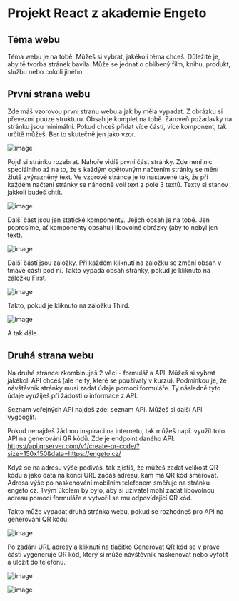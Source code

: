 # Projekt React z akademie Engeto

## Téma webu
Téma webu je na tobě. Můžeš si vybrat, jakékoli téma chceš. Důležité je, aby tě tvorba stránek bavila. Může se jednat o oblíbený film, knihu, produkt, službu nebo cokoli jiného.

## První strana webu
Zde máš vzorovou první stranu webu a jak by měla vypadat. Z obrázku si převezmi pouze strukturu. Obsah je komplet na tobě. Zároveň požadavky na stránku jsou minimální. Pokud chceš přidat více částí, více komponent, tak určitě můžeš. Ber to skutečně jen jako vzor.

![image](https://github.com/zachyunl/react-project/assets/47257941/e47e3662-457c-4374-a933-9881048215f6)


Pojď si stránku rozebrat. Nahoře vidíš první část stránky. Zde není nic speciálního až na to, že s každým opětovným načtením stránky se mění žlutě zvýrazněný text. Ve vzorové stránce je to nastavené tak, že při každém načtení stránky se náhodně volí text z pole 3 textů. Texty si stanov jakkoli budeš chtít.

![image](https://github.com/zachyunl/react-project/assets/47257941/b222d758-5075-487e-b19a-825f1de122e0)


Další část jsou jen statické komponenty. Jejich obsah je na tobě. Jen poprosíme, ať komponenty obsahují libovolné obrázky (aby to nebyl jen text).

![image](https://github.com/zachyunl/react-project/assets/47257941/eb777be5-d782-4139-95da-91c96fc190ad)


Další částí jsou záložky. Při každém kliknutí na záložku se změní obsah v tmavé částí pod ní. Takto vypadá obsah stránky, pokud je kliknuto na záložku First.

![image](https://github.com/zachyunl/react-project/assets/47257941/114bcfdb-d9e5-4fd2-a3fd-42bc115192e5)


Takto, pokud je kliknuto na záložku Third.

![image](https://github.com/zachyunl/react-project/assets/47257941/58131633-4fcb-4935-8607-4b2ca56b36a1)


A tak dále.

## Druhá strana webu
Na druhé stránce zkombinuješ 2 věci - formulář a API. Můžeš si vybrat jakékoli API chceš (ale ne ty, které se používaly v kurzu). Podmínkou je, že návštěvník stránky musí zadat údaje pomocí formuláře. Ty následně tyto údaje využiješ při žádosti o informace z API.

Seznam veřejných API najdeš zde: seznam API. Můžeš si další API vygooglit.

Pokud nenajdeš žádnou inspiraci na internetu, tak můžeš např. využít toto API na generování QR kódů. Zde je endpoint daného API: https://api.qrserver.com/v1/create-qr-code/?size=150x150&data=https://engeto.cz/

Když se na adresu výše podíváš, tak zjistíš, že můžeš zadat velikost QR kódu a jako data na konci URL zadáš adresu, kam má QR kód směřovat. Adresa výše po naskenování mobilním telefonem směřuje na stránku engeto.cz. Tvým úkolem by bylo, aby si uživatel mohl zadat libovolnou adresu pomocí formuláře a vytvořil se mu odpovídající QR kód.

Takto může vypadat druhá stránka webu, pokud se rozhodneš pro API na generování QR kódu.

![image](https://github.com/zachyunl/react-project/assets/47257941/2f3423c9-73f8-4275-a9cf-9f1d7ab5a84e)


Po zadání URL adresy a kliknutí na tlačítko Generovat QR kód se v pravé části vygeneruje QR kód, který si může návštěvník naskenovat nebo vyfotit a uložit do telefonu.

![image](https://github.com/zachyunl/react-project/assets/47257941/324c676f-e5ec-404a-836f-88c11d816815)


![image](https://github.com/zachyunl/react-project/assets/47257941/324c676f-e5ec-404a-836f-88c11d816815)

